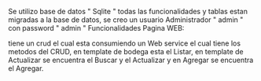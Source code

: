 Se utilizo base de datos " Sqlite " todas las funcionalidades y tablas estan migradas a la base de datos, se creo un
usuario Administrador " admin " con password " admin " 
Funcionalidades Pagina WEB:

tiene un crud el cual esta consumiendo un Web service el cual tiene los metodos del CRUD, en template de bodega esta
el Listar, en template de Actualizar se encuentra el Buscar y el Actualizar y en Agregar se encuentra el Agregar.
